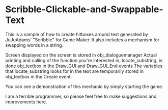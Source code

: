 # Scribble-Clickable-and-Swappable-Text
This is a sample of how to create hitboxes around text generated by JuJuAdams' "Scribble" for Game Maker. It also includes a mechanism for swapping words in a string. 


Screen displayed on the screen is stored in obj_dialoguemanager
Actual printing and calling of the function you're interested in, locate_substring, is done obj_textbox in the Draw_GUI and Draw_GUI_End events
The variables that locate_substring looks for in the text are temporarily stored in obj_textbox in the Create event.

You can see a demonstration of this mechanic by simply starting the game.

I am a terrible programmer, so please feel free to make suggestions and improvements here.
